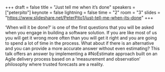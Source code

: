 +++
draft = false
title = "Just tell me when it’s done"
speakers = ["peterpito"]
keynote = false
lightning = false
time = "2"
room = "3"
slides = "https://www.slideshare.net/PeterPito1/just-tell-me-when-its-done"
+++

‘When will it be done?’ is one of the first questions that you will be asked when you engage in building a software solution. If you are like most of us you will get it wrong more often than you will get it right and you are going to spend a lot of time in the process. What about if there is an alternative and you can provide a more accurate answer without even estimating? This talk offers an answer by implementing a #NoEstimate approach built on an Agile delivery process based on a ‘measurement and observation’ philosophy where trusted forecasts are a reality.